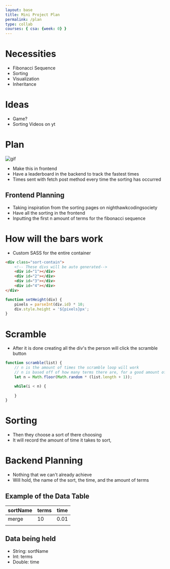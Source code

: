 ```yaml
---
layout: base
title: Mini Project Plan
permalink: /plan
type: collab
courses: { csa: {week: 0} }
---
```


# Necessities
- Fibonacci Sequence
- Sorting
- Visualization
- Inheritance

# Ideas
- Game?
- Sorting Videos on yt

# Plan
![gif](https://panthema.net/2013/sound-of-sorting/thumb.gif)
- Make this in frontend
- Have a leaderboard in the backend to track the fastest times
- Times sent with fetch post method every time the sorting has occurred


## Frontend Planning
- Taking inspiration from the sorting pages on nighthawkcodingsociety
- Have all the sorting in the frontend
- Inputting the first n amount of terms for the fibonacci sequence


# How will the bars work
- Custom SASS for the entire container


```html
<div class="sort-contain">
    <!-- These divs will be auto generated-->
    <div id="1"></div>
    <div id="2"></div>
    <div id="3"></div>
    <div id="4"></div>
</div>
```

```javascript
function setHeight(div) {
    pixels = parseInt(div.id) * 10;
    div.style.height = '${pixels}px';
}
```
# Scramble
- After it is done creating all the div's the person will click the scramble button

```javascript
function scramble(list) {
    // n is the amount of times the scramble loop will work
    // n is based off of how many terms there are, for a good amount of sorting
    let n = Math.floor(Math.random * (list.length + 1));

    while(i < n) {
        
    }
}
```

# Sorting
- Then they choose a sort of there choosing
- It will record the amount of time it takes to sort,

# Backend Planning
- Nothing that we can't already achieve
- Will hold, the name of the sort, the time, and the amount of terms

## Example of the Data Table

| sortName | terms | time |
|----------|-------|------|
| merge    | 10    | 0.01 |
|          |       |      |

## Data being held
- String: sortName
- Int: terms
- Double: time